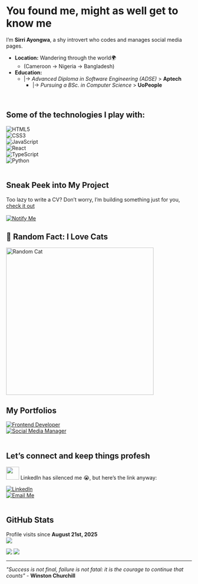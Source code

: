 # You found me, might as well get to know me

I’m **Sirri Ayongwa**, a shy introvert who codes and manages social media pages.  

- **Location:** Wandering through the world🌍
   - (Cameroon → Nigeria → Bangladesh)
- **Education:**  
   - |→ _Advanced Diploma in Software Engineering (ADSE)_ > **Aptech**  
       - |→ _Pursuing a BSc. in Computer Science_ > **UoPeople** 
<br>

## Some of the technologies I play with:  

![HTML5](https://img.shields.io/badge/HTML5-E34F26?style=for-the-badge&logo=html5&logoColor=white)  
![CSS3](https://img.shields.io/badge/CSS3-1572B6?style=for-the-badge&logo=css3&logoColor=white)  
![JavaScript](https://img.shields.io/badge/JavaScript-F7DF1E?style=for-the-badge&logo=javascript&logoColor=black)  
![React](https://img.shields.io/badge/React-61DAFB?style=for-the-badge&logo=react&logoColor=black)  
![TypeScript](https://img.shields.io/badge/TypeScript-3178C6?style=for-the-badge&logo=typescript&logoColor=white)  
![Python](https://img.shields.io/badge/Python-3776AB?style=for-the-badge&logo=python&logoColor=white)  
<br>

## Sneak Peek into My Project

Too lazy to write a CV? Don’t worry, I’m building something just for you, [check it out](https://find-resumebuilder-ai.vercel.app)  
<br>
[![Notify Me](https://img.shields.io/badge/-Notify%20Me%20When%20This%20Launches-red?style=for-the-badge&logo=gmail&logoColor=white)](https://tr.ee/om_ciWqhe3)
<br>


## 🐾 Random Fact: I Love Cats   
<img src="https://images.pexels.com/photos/416160/pexels-photo-416160.jpeg" alt="Random Cat" width="400" height="400" />
<br>

## My Portfolios  
[![Frontend Developer](https://img.shields.io/badge/-Frontend%20Developer-943be7?style=for-the-badge&logo=vercel&logoColor=white)](https://sirri-portfolio-7lisv8t.gamma.site/)  
[![Social Media Manager](https://img.shields.io/badge/-Social%20Media%20Manager-943be7?style=for-the-badge&logo=canva&logoColor=white)](https://sirri-ayongwa-social-media-manager.my.canva.site/)  
<br>

## Let’s connect and keep things profesh

<img src="https://cultofthepartyparrot.com/parrots/hd/laptop_parrot.gif" width="35" height="35"/> 
LinkedIn has silenced me 😭, but here’s the link anyway:

[![LinkedIn](https://img.shields.io/badge/-LinkedIn-0077B5?style=for-the-badge&logo=linkedin&logoColor=white)](https://www.linkedin.com/in/sirri-ayongwa/)  
[![Email Me](https://img.shields.io/badge/-Email%20Me-D14836?style=for-the-badge&logo=gmail&logoColor=white)](mailto:ayongwasirri@gmail.com)  
<br> 

## GitHub Stats  

Profile visits since **August 21st, 2025**  
![](https://count.getloli.com/get/@sirri-ayongwa.github.readme)

<img src="https://streak-stats.demolab.com/?user=sirri-ayongwa&theme=dark&mode=weekly" />  
<img src="https://github-readme-stats.vercel.app/api/top-langs/?username=sirri-ayongwa&layout=compact&theme=jolly" />  

---

_"Success is not final, failure is not fatal: it is the courage to continue that counts"_
    - **Winston Churchill**
